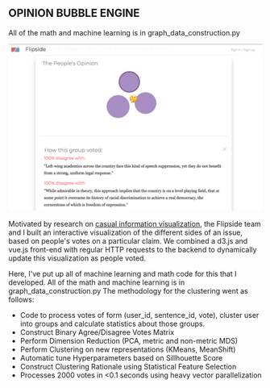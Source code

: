 ## OPINION BUBBLE ENGINE 

All of the math and machine learning is in graph_data_construction.py 

![alt text](/bubbleviz.png)

Motivated by research on [casual information visualization](https://dl.acm.org/citation.cfm?id=1313), the Flipside team and I built an interactive visualization of the different sides of an issue, based on people's votes on a particular claim. We combined a d3.js and vue.js front-end with regular HTTP requests to the backend to dynamically update this visualization as people voted. 

Here, I've put up all of machine learning and math code for this that I developed. All of the math and machine learning is in graph_data_construction.py The methodology for the clustering went as follows:

* Code to process votes of form (user_id, sentence_id, vote), cluster user into groups and calculate statistics about those groups.
* Construct Binary Agree/Disagree Votes Matrix
* Perform Dimension Reduction (PCA, metric and non-metric MDS)
* Perform Clustering on new representations (KMeans, MeanShift)
* Automatic tune Hyperparameters based on Sillhouette Score
* Construct Clustering Rationale using Statistical Feature Selection
* Processes 2000 votes in <0.1 seconds using heavy vector parallelization
